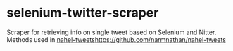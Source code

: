 # selenium-twitter-scraper
Scraper for retrieving info on single tweet based on Selenium and Nitter. Methods used in [nahel-tweets](https://github.com/narmnathan/nahel-tweets)https://github.com/narmnathan/nahel-tweets
